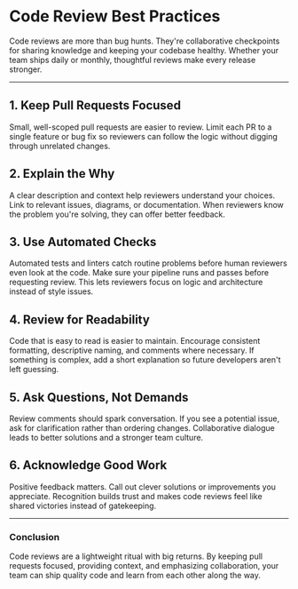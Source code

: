 # Code Review Best Practices

Code reviews are more than bug hunts. They're collaborative checkpoints for sharing knowledge and keeping your codebase healthy. Whether your team ships daily or monthly, thoughtful reviews make every release stronger.

---

## 1. Keep Pull Requests Focused

Small, well-scoped pull requests are easier to review. Limit each PR to a single feature or bug fix so reviewers can follow the logic without digging through unrelated changes.

## 2. Explain the Why

A clear description and context help reviewers understand your choices. Link to relevant issues, diagrams, or documentation. When reviewers know the problem you're solving, they can offer better feedback.

## 3. Use Automated Checks

Automated tests and linters catch routine problems before human reviewers even look at the code. Make sure your pipeline runs and passes before requesting review. This lets reviewers focus on logic and architecture instead of style issues.

## 4. Review for Readability

Code that is easy to read is easier to maintain. Encourage consistent formatting, descriptive naming, and comments where necessary. If something is complex, add a short explanation so future developers aren't left guessing.

## 5. Ask Questions, Not Demands

Review comments should spark conversation. If you see a potential issue, ask for clarification rather than ordering changes. Collaborative dialogue leads to better solutions and a stronger team culture.

## 6. Acknowledge Good Work

Positive feedback matters. Call out clever solutions or improvements you appreciate. Recognition builds trust and makes code reviews feel like shared victories instead of gatekeeping.

---

### Conclusion

Code reviews are a lightweight ritual with big returns. By keeping pull requests focused, providing context, and emphasizing collaboration, your team can ship quality code and learn from each other along the way.
